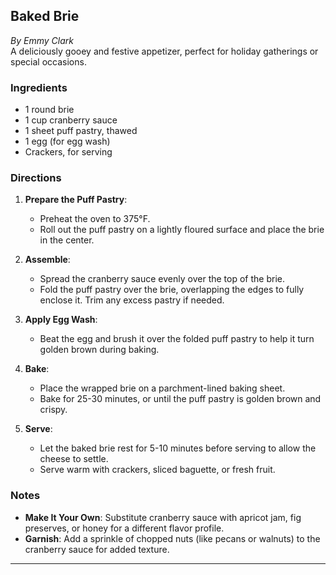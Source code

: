 ## Baked Brie

_By Emmy Clark_  
A deliciously gooey and festive appetizer, perfect for holiday gatherings or special occasions.

### Ingredients
- 1 round brie
- 1 cup cranberry sauce
- 1 sheet puff pastry, thawed
- 1 egg (for egg wash)
- Crackers, for serving

### Directions
1. **Prepare the Puff Pastry**:
   - Preheat the oven to 375°F.
   - Roll out the puff pastry on a lightly floured surface and place the brie in the center.

2. **Assemble**:
   - Spread the cranberry sauce evenly over the top of the brie.
   - Fold the puff pastry over the brie, overlapping the edges to fully enclose it. Trim any excess pastry if needed.

3. **Apply Egg Wash**:
   - Beat the egg and brush it over the folded puff pastry to help it turn golden brown during baking.

4. **Bake**:
   - Place the wrapped brie on a parchment-lined baking sheet.
   - Bake for 25-30 minutes, or until the puff pastry is golden brown and crispy.

5. **Serve**:
   - Let the baked brie rest for 5-10 minutes before serving to allow the cheese to settle.
   - Serve warm with crackers, sliced baguette, or fresh fruit.

### Notes
- **Make It Your Own**: Substitute cranberry sauce with apricot jam, fig preserves, or honey for a different flavor profile.
- **Garnish**: Add a sprinkle of chopped nuts (like pecans or walnuts) to the cranberry sauce for added texture.

---